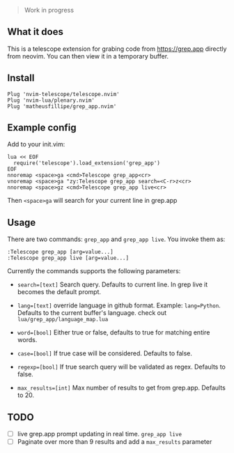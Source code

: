 > Work in progress

## What it does

This is a telescope extension for grabing code from https://grep.app directly from neovim. You can then view it in a temporary buffer.


## Install

```vim
Plug 'nvim-telescope/telescope.nvim'
Plug 'nvim-lua/plenary.nvim'
Plug 'matheusfillipe/grep_app.nvim'
```

## Example config

Add to your init.vim:

```vim
lua << EOF
  require('telescope').load_extension('grep_app')
EOF
nnoremap <space>ga <cmd>Telescope grep_app<cr>
vnoremap <space>ga "zy:Telescope grep_app search=<C-r>z<cr>
nnoremap <space>gz <cmd>Telescope grep_app live<cr>
```

Then `<space>ga` will search for your current line in grep.app

## Usage

There are two commands: `grep_app` and `grep_app live`. You invoke them as:
```vim
:Telescope grep_app [arg=value...]
:Telescope grep_app live [arg=value...]
```

Currently the commands supports the following parameters:

* `search=[text]` Search query. Defaults to current line. In grep live it becomes the default prompt.

* `lang=[text]` override language in github format. Example: `lang=Python`. Defaults to the current buffer's language. check out `lua/grep_app/language_map.lua`

* `word=[bool]` Either true or false, defaults to true for matching entire words.

* `case=[bool]` If true case will be considered. Defaults to false.

* `regexp=[bool]` If true search query will be validated as regex. Defaults to false.

* `max_results=[int]` Max number of results to get from grep.app. Defaults to 20.


## TODO

- [ ] live grep.app prompt updating in real time. `grep_app live`
- [ ] Paginate over more than 9 results and add a `max_results` parameter
